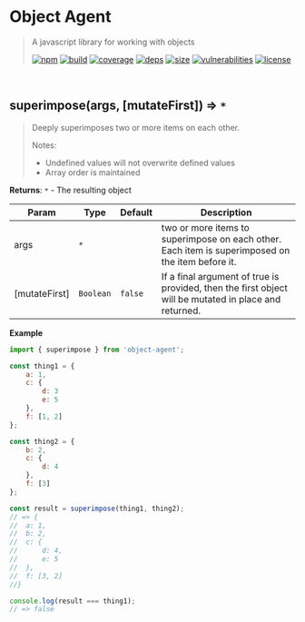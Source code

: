 # Object Agent

> A javascript library for working with objects
>
> [![npm][npm]][npm-url]
[![build][build]][build-url]
[![coverage][coverage]][coverage-url]
[![deps][deps]][deps-url]
[![size][size]][size-url]
[![vulnerabilities][vulnerabilities]][vulnerabilities-url]
[![license][license]][license-url]


<br><a name="superimpose"></a>

## superimpose(args, [mutateFirst]) ⇒ <code>\*</code>
> Deeply superimposes two or more items on each other.> > Notes:> - Undefined values will not overwrite defined values> - Array order is maintained

**Returns**: <code>\*</code> - The resulting object  

| Param | Type | Default | Description |
| --- | --- | --- | --- |
| args | <code>\*</code> |  | two or more items to superimpose on each other. Each item is superimposed on the item before it. |
| [mutateFirst] | <code>Boolean</code> | <code>false</code> | If a final argument of true is provided, then the first object will be mutated in place and returned. |

**Example**  
``` javascriptimport { superimpose } from 'object-agent';const thing1 = {    a: 1,    c: {        d: 3        e: 5    },    f: [1, 2]};const thing2 = {    b: 2,    c: {        d: 4    },    f: [3]};const result = superimpose(thing1, thing2);// => {//	a: 1,//	b: 2,//	c: {//		d: 4,//		e: 5//	},//	f: [3, 2]//}console.log(result === thing1);// => false```

[npm]: https://img.shields.io/npm/v/object-agent.svg
[npm-url]: https://npmjs.com/package/object-agent
[build]: https://travis-ci.org/DarrenPaulWright/object-agent.svg?branch&#x3D;master
[build-url]: https://travis-ci.org/DarrenPaulWright/object-agent
[coverage]: https://coveralls.io/repos/github/DarrenPaulWright/object-agent/badge.svg?branch&#x3D;master
[coverage-url]: https://coveralls.io/github/DarrenPaulWright/object-agent?branch&#x3D;master
[deps]: https://david-dm.org/DarrenPaulWright/object-agent.svg
[deps-url]: https://david-dm.org/DarrenPaulWright/object-agent
[size]: https://packagephobia.now.sh/badge?p&#x3D;object-agent
[size-url]: https://packagephobia.now.sh/result?p&#x3D;object-agent
[vulnerabilities]: https://snyk.io/test/github/DarrenPaulWright/object-agent/badge.svg?targetFile&#x3D;package.json
[vulnerabilities-url]: https://snyk.io/test/github/DarrenPaulWright/object-agent?targetFile&#x3D;package.json
[license]: https://img.shields.io/github/license/DarrenPaulWright/object-agent.svg
[license-url]: https://npmjs.com/package/object-agent/LICENSE.md
